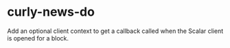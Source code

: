 # curly-news-do

Add an optional client context to get a callback called when the Scalar client is opened for a block.
